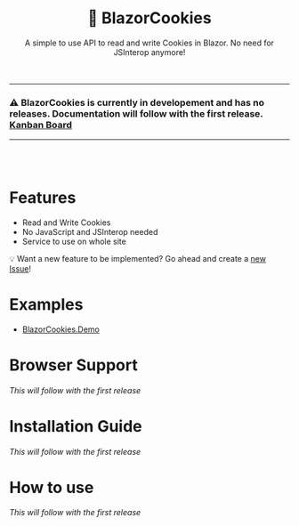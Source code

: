 <div align=center>
  <h1>🍪 BlazorCookies</h1>
  A simple to use API to read and write Cookies in Blazor. No need for JSInterop anymore!
</div>
<br />
<br />

---

### ⚠️ BlazorCookies is currently in developement and has no releases. Documentation will follow with the first release. [Kanban Board](https://github.com/baltermia/blazor-cookies/projects/1)
---
<br />
<br />

# Features
- Read and Write Cookies
- No JavaScript and JSInterop needed
- Service to use on whole site

💡 Want a new feature to be implemented?  Go ahead and create a [new Issue](https://github.com/baltermia/blazor-cookies/issues/new/choose)!

# Examples
- [BlazorCookies.Demo](https://github.com/baltermia/blazor-cookies/edit/main/BlazorCookies.Demo)

# Browser Support
###### This will follow with the first release

# Installation Guide 
###### This will follow with the first release

# How to use
###### This will follow with the first release
